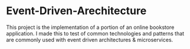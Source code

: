 # Event-Driven-Arechitecture
This project is the implementation of a portion of an online bookstore application. I made this to test of common technologies and patterns that are commonly used with event driven architectures &amp; microservices.

